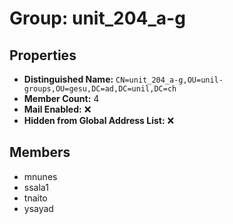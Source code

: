 # Group: unit_204_a-g

## Properties

- **Distinguished Name:** `CN=unit_204_a-g,OU=unil-groups,OU=gesu,DC=ad,DC=unil,DC=ch`
- **Member Count:** 4
- **Mail Enabled:** ❌
- **Hidden from Global Address List:** ❌

## Members

- mnunes
- ssala1
- tnaito
- ysayad
